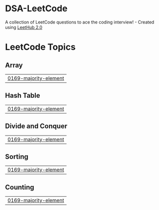 # DSA-LeetCode
A collection of LeetCode questions to ace the coding interview! - Created using [LeetHub 2.0](https://github.com/maitreya2954/LeetHub-2.0-Firefox)

<!---LeetCode Topics Start-->
# LeetCode Topics
## Array
|  |
| ------- |
| [0169-majority-element](https://github.com/akshayrathore11/DSA-LeetCode/tree/master/0169-majority-element) |
## Hash Table
|  |
| ------- |
| [0169-majority-element](https://github.com/akshayrathore11/DSA-LeetCode/tree/master/0169-majority-element) |
## Divide and Conquer
|  |
| ------- |
| [0169-majority-element](https://github.com/akshayrathore11/DSA-LeetCode/tree/master/0169-majority-element) |
## Sorting
|  |
| ------- |
| [0169-majority-element](https://github.com/akshayrathore11/DSA-LeetCode/tree/master/0169-majority-element) |
## Counting
|  |
| ------- |
| [0169-majority-element](https://github.com/akshayrathore11/DSA-LeetCode/tree/master/0169-majority-element) |
<!---LeetCode Topics End-->